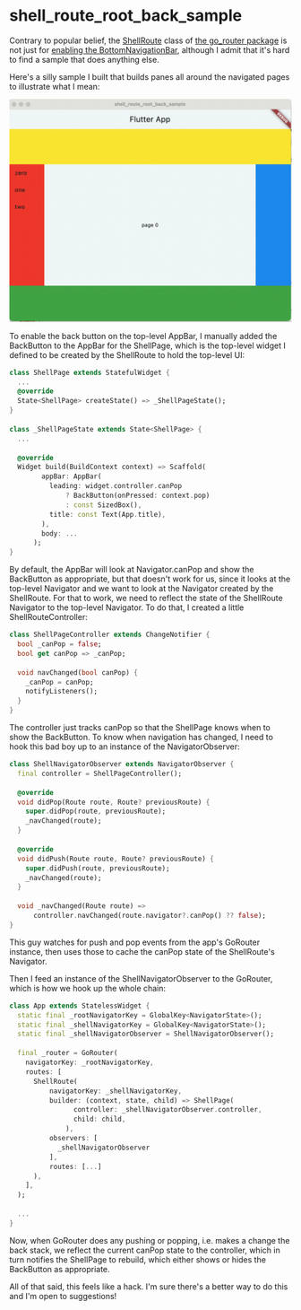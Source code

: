 # shell_route_root_back_sample

Contrary to popular belief, the
[ShellRoute](https://pub.dev/documentation/go_router/latest/go_router/ShellRoute-class.html)
class of [the go_router package](https://pub.dev/packages/go_router) is not just
for [enabling the
BottomNavigationBar](https://medium.com/@ahm4d.bilal/using-gorouters-shellroute-in-flutter-for-nested-navigation-777a9a20642f),
although I admit that it's hard to find a sample that does anything else.

Here's a silly sample I built that builds panes all around the navigated pages
to illustrate what I mean:

![sample](README/output.gif)

To enable the back button on the top-level AppBar, I manually added the
BackButton to the AppBar for the ShellPage, which is the top-level widget
I defined to be created by the ShellRoute to hold the top-level UI:

```dart
class ShellPage extends StatefulWidget {
  ...
  @override
  State<ShellPage> createState() => _ShellPageState();
}

class _ShellPageState extends State<ShellPage> {
  ...

  @override
  Widget build(BuildContext context) => Scaffold(
        appBar: AppBar(
          leading: widget.controller.canPop
              ? BackButton(onPressed: context.pop)
              : const SizedBox(),
          title: const Text(App.title),
        ),
        body: ...
      );
}
```

By default, the AppBar will look at Navigator.canPop and show the BackButton as
appropriate, but that doesn't work for us, since it looks at the top-level
Navigator and we want to look at the Navigator created by the ShellRoute. For
that to work, we need to reflect the state of the ShellRoute Navigator to the
top-level Navigator. To do that, I created a little ShellRouteController:

```dart
class ShellPageController extends ChangeNotifier {
  bool _canPop = false;
  bool get canPop => _canPop;

  void navChanged(bool canPop) {
    _canPop = canPop;
    notifyListeners();
  }
}
```

The controller just tracks canPop so that the ShellPage knows when to show the
BackButton. To know when navigation has changed, I need to hook this bad boy up
to an instance of the NavigatorObserver:

```dart
class ShellNavigatorObserver extends NavigatorObserver {
  final controller = ShellPageController();

  @override
  void didPop(Route route, Route? previousRoute) {
    super.didPop(route, previousRoute);
    _navChanged(route);
  }

  @override
  void didPush(Route route, Route? previousRoute) {
    super.didPush(route, previousRoute);
    _navChanged(route);
  }

  void _navChanged(Route route) =>
      controller.navChanged(route.navigator?.canPop() ?? false);
}
```

This guy watches for push and pop events from the app's GoRouter instance, then
uses those to cache the canPop state of the ShellRoute's Navigator.

Then I feed an instance of the ShellNavigatorObserver to the GoRouter, which is
how we hook up the whole chain:

```dart
class App extends StatelessWidget {
  static final _rootNavigatorKey = GlobalKey<NavigatorState>();
  static final _shellNavigatorKey = GlobalKey<NavigatorState>();
  static final _shellNavigatorObserver = ShellNavigatorObserver();

  final _router = GoRouter(
    navigatorKey: _rootNavigatorKey,
    routes: [
      ShellRoute(
          navigatorKey: _shellNavigatorKey,
          builder: (context, state, child) => ShellPage(
                controller: _shellNavigatorObserver.controller,
                child: child,
              ),
          observers: [
            _shellNavigatorObserver
          ],
          routes: [...]
      ),
    ],
  );

  ...
}
```

Now, when GoRouter does any pushing or popping, i.e. makes a change the back
stack, we reflect the current canPop state to the controller, which in turn
notifies the ShellPage to rebuild, which either shows or hides the BackButton as
appropriate.

All of that said, this feels like a hack. I'm sure there's a better way to do
this and I'm open to suggestions!